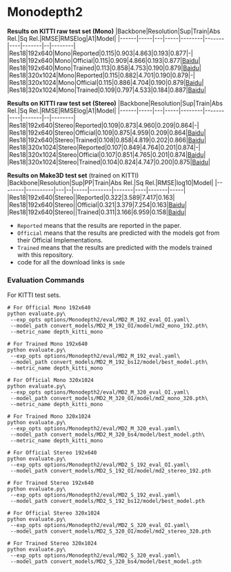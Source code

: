 # Monodepth2
**Results on KITTI raw test set (Mono)**
|Backbone|Resolution|Sup|Train|Abs Rel.|Sq Rel.|RMSE|RMSElog|A1|Model|
|------|-----|---|-----|--------|-------|----|-------|--|--------|
|Res18|192x640|Mono|Reported|0.115|0.903|4.863|0.193|0.877|-|
|Res18|192x640|Mono|Official|0.115|0.909|4.866|0.193|0.877|[Baidu](https://pan.baidu.com/s/1bt9JHQnwClIuHk2RP2aD_g)|
|Res18|192x640|Mono|Trained|0.113|0.858|4.753|0.190|0.879|[Baidu](https://pan.baidu.com/s/1eTZa2-5Kd9TJNJOJvDzetg)|
|Res18|320x1024|Mono|Reported|0.115|0.882|4.701|0.190|0.879|-|
|Res18|320x1024|Mono|Official|0.115|0.886|4.704|0.190|0.879|[Baidu](https://pan.baidu.com/s/1d94jQ-XNaJNviVDBu7p7BA)|
|Res18|320x1024|Mono|Trained|0.109|0.797|4.533|0.184|0.887|[Baidu](https://pan.baidu.com/s/1T3IGfBB2c5Y2xskACRg3aQ)|

**Results on KITTI raw test set (Stereo)**
|Backbone|Resolution|Sup|Train|Abs Rel.|Sq Rel.|RMSE|RMSElog|A1|Model|
|------|-----|---|-----|--------|-------|----|-------|--|--------|
|Res18|192x640|Stereo|Reported|0.109|0.873|4.960|0.209|0.864|-|
|Res18|192x640|Stereo|Official|0.109|0.875|4.959|0.209|0.864|[Baidu](https://pan.baidu.com/s/1EUwfWK89iOKcGa2SRo3-uw)|
|Res18|192x640|Stereo|Trained|0.108|0.858|4.819|0.202|0.866|[Baidu](https://pan.baidu.com/s/1gwWUzUKNTWq5MuUzUzhJdg)|
|Res18|320x1024|Stereo|Reported|0.107|0.849|4.764|0.201|0.874|-|
|Res18|320x1024|Stereo|Official|0.107|0.851|4.765|0.201|0.874|[Baidu](https://pan.baidu.com/s/16cCslqM6Vdhye9QkuoCUSg)|
|Res18|320x1024|Stereo|Trained|0.104|0.824|4.747|0.200|0.875|[Baidu](https://pan.baidu.com/s/1Kj9HOo15murscIsOchMEUA)|

**Results on Make3D test set** (trained on KITTI)
|Backbone|Resolution|Sup|PP|Train|Abs Rel.|Sq Rel.|RMSE|log10|Model|
|--------|----------|---|--|-----|--------|-------|----|-------|-----|
|Res18|192x640|Stereo||Reported|0.322|3.589|7.417|0.163|
|Res18|192x640|Stereo||Official|0.321|3.379|7.254|0.163|[Baidu](https://pan.baidu.com/s/1EUwfWK89iOKcGa2SRo3-uw)|
|Res18|192x640|Stereo||Trained|0.311|3.166|6.959|0.158|[Baidu](https://pan.baidu.com/s/1gwWUzUKNTWq5MuUzUzhJdg)|

* `Reported` means that the results are reported in the paper.
* `Official` means that the results are predicted with the models got from their Official Implementations.
* `Trained` means that the results are predicted with the models trained with this repository.
* code for all the download links is `smde`

### Evaluation Commands
For KITTI test sets.
```
# For Official Mono 192x640
python evaluate.py\
 --exp_opts options/Monodepth2/eval/MD2_M_192_eval_OI.yaml\
 --model_path convert_models/MD2_M_192_OI/model/md2_mono_192.pth\
 --metric_name depth_kitti_mono

# For Trained Mono 192x640
python evaluate.py\
 --exp_opts options/Monodepth2/eval/MD2_M_192_eval.yaml\
 --model_path convert_models/MD2_M_192_bs12/model/best_model.pth\
 --metric_name depth_kitti_mono

# For Official Mono 320x1024
python evaluate.py\
 --exp_opts options/Monodepth2/eval/MD2_M_320_eval_OI.yaml\
 --model_path convert_models/MD2_M_320_OI/model/md2_mono_320.pth\
 --metric_name depth_kitti_mono

# For Trained Mono 320x1024
python evaluate.py\
 --exp_opts options/Monodepth2/eval/MD2_M_320_eval.yaml\
 --model_path convert_models/MD2_M_320_bs4/model/best_model.pth\
 --metric_name depth_kitti_mono

# For Official Stereo 192x640
python evaluate.py\
 --exp_opts options/Monodepth2/eval/MD2_S_192_eval_OI.yaml\
 --model_path convert_models/MD2_S_192_OI/model/md2_stereo_192.pth

# For Trained Stereo 192x640
python evaluate.py\
 --exp_opts options/Monodepth2/eval/MD2_S_192_eval.yaml\
 --model_path convert_models/MD2_S_192_bs12/model/best_model.pth

# For Official Stereo 320x1024
python evaluate.py\
 --exp_opts options/Monodepth2/eval/MD2_S_320_eval_OI.yaml\
 --model_path convert_models/MD2_S_320_OI/model/md2_stereo_320.pth

# For Trained Stereo 320x1024
python evaluate.py\
 --exp_opts options/Monodepth2/eval/MD2_S_320_eval.yaml\
 --model_path convert_models/MD2_S_320_bs4/model/best_model.pth
```
